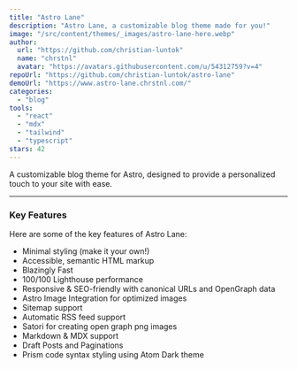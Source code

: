 ```yaml
---
title: "Astro Lane"
description: "Astro Lane, a customizable blog theme made for you!"
image: "/src/content/themes/_images/astro-lane-hero.webp"
author:
  url: "https://github.com/christian-luntok"
  name: "chrstnl"
  avatar: "https://avatars.githubusercontent.com/u/54312759?v=4"
repoUrl: "https://github.com/christian-luntok/astro-lane"
demoUrl: "https://www.astro-lane.chrstnl.com/"
categories:
  - "blog"
tools:
  - "react"
  - "mdx"
  - "tailwind"
  - "typescript"
stars: 42
---
```


<p>
 A customizable blog theme for Astro, designed to provide a personalized touch to your site with ease.
</p>
<hr />
<h3>Key Features</h3>
<p>Here are some of the key features of Astro Lane:</p>
<ul>
  <li>Minimal styling (make it your own!)</li>
  <li>Accessible, semantic HTML markup</li>
  <li>Blazingly Fast</li>
  <li>100/100 Lighthouse performance</li>
  <li>Responsive &amp; SEO-friendly with canonical URLs and OpenGraph data</li>
  <li>Astro Image Integration for optimized images</em>
  </li>
  <li>Sitemap support</li>
  <li>Automatic RSS feed support</li>
  <li>Satori for creating open graph png images</li>
  <li>Markdown &amp; MDX support</li>
  <li>Draft Posts and Paginations</li>
  <li>Prism code syntax styling using Atom Dark theme</li>
</ul>

